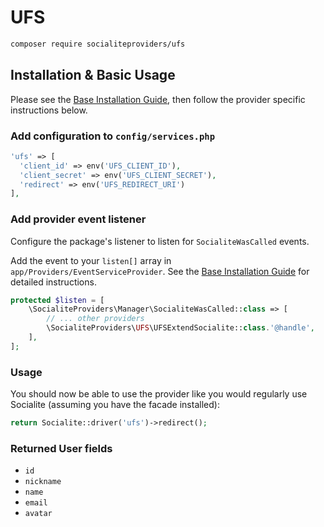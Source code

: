 # UFS

```bash
composer require socialiteproviders/ufs
```

## Installation & Basic Usage

Please see the [Base Installation Guide](https://socialiteproviders.com/usage/), then follow the provider specific instructions below.

### Add configuration to `config/services.php`

```php
'ufs' => [    
  'client_id' => env('UFS_CLIENT_ID'),  
  'client_secret' => env('UFS_CLIENT_SECRET'),  
  'redirect' => env('UFS_REDIRECT_URI') 
],
```

### Add provider event listener

Configure the package's listener to listen for `SocialiteWasCalled` events.

Add the event to your `listen[]` array in `app/Providers/EventServiceProvider`. See the [Base Installation Guide](https://socialiteproviders.com/usage/) for detailed instructions.

```php
protected $listen = [
    \SocialiteProviders\Manager\SocialiteWasCalled::class => [
        // ... other providers
        \SocialiteProviders\UFS\UFSExtendSocialite::class.'@handle',
    ],
];
```

### Usage

You should now be able to use the provider like you would regularly use Socialite (assuming you have the facade installed):

```php
return Socialite::driver('ufs')->redirect();
```

### Returned User fields

- ``id``
- ``nickname``
- ``name``
- ``email``
- ``avatar``
